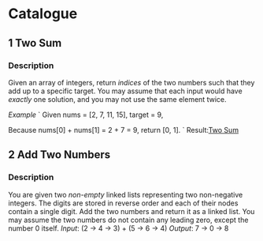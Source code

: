 # Catalogue

## 1 Two Sum

### Description
Given an array of integers, return *indices* of the two numbers such that they add up to a specific target.
You may assume that each input would have *exactly* one solution, and you may not use the same element twice.

*Example*
`
Given nums = [2, 7, 11, 15], target = 9,

Because nums[0] + nums[1] = 2 + 7 = 9,
return [0, 1].
`
Result:[Two Sum](https://github.com/NaughtyFlame/LeetCode/blob/master/Algorithms/twoSum.py)

## 2 Add Two Numbers

### Description
You are given two *non-empty* linked lists representing two non-negative integers. The digits are stored in reverse order and each of their nodes contain a single digit. Add the two numbers and return it as a linked list.
You may assume the two numbers do not contain any leading zero, except the number 0 itself.
*Input*: (2 -> 4 -> 3) + (5 -> 6 -> 4)
*Output*: 7 -> 0 -> 8